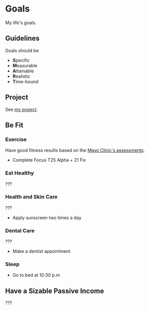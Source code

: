 # Goals

My life's goals.

## Guidelines

Goals should be

* **S**pecific
* **M**easurable
* **A**ttainable
* **R**ealistic
* **T**ime-bound

## Project

See [my project](https://github.com/users/marcusmonteirodesouza/projects/3).

## Be Fit

### Exercise

Have good fitness results based on the [Mayo Clinic's assessments](https://www.mayoclinic.org/healthy-lifestyle/fitness/in-depth/fitness/art-20046433).

* Complete Focus T25 Alpha + 21 Fix

### Eat Healthy

???

### Health and Skin Care

???

* Apply sunscreen two times a day

### Dental Care

???

* Make a dentist appointment

### Sleep

* Go to bed at 10:30 p.m

## Have a Sizable Passive Income

???
